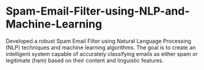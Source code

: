 # Spam-Email-Filter-using-NLP-and-Machine-Learning
Developed a robust Spam Email Filter using Natural Language Processing (NLP) techniques and machine learning algorithms. The goal is to create an intelligent system capable of accurately classifying emails as either spam or legitimate (ham) based on their content and linguistic features.
